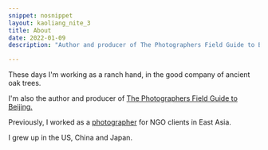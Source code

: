 ```yaml
---
snippet: nosnippet
layout: kaoliang_nite_3
title: About 
date: 2022-01-09
description: "Author and producer of The Photographers Field Guide to Beijing"

---
```



These days I'm working as a ranch hand, in the good company of ancient oak trees.

I'm also the author and producer of [The Photographers Field Guide to Beijing.]

Previously, I worked as a [photographer] for NGO clients in East Asia.

I grew up in the US, China and Japan.



[The Photographers Field Guide to Beijing.]: https://www.zachmccabe.com/beijing/

[photographer]: https://www.zachmccabe.com/travel/postcard
